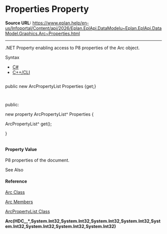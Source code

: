 # Properties Property

**Source URL:** https://www.eplan.help/en-us/Infoportal/Content/api/2026/Eplan.EplApi.DataModelu~Eplan.EplApi.DataModel.Graphics.Arc~Properties.html

---

.NET Property enabling access to P8 properties of the Arc object.

Syntax

- [C#](#i-syntax-CS)
- [C++/CLI](#i-syntax-CPP2005)

```
```
public new ArcPropertyList Properties {get;}
```
```

```
```
public:
new property ArcPropertyList^ Properties {
   ArcPropertyList^ get();
}
```
```

#### Property Value

P8 properties of the document.



See Also

#### Reference

[Arc Class](Eplan.EplApi.DataModelu~Eplan.EplApi.DataModel.Graphics.Arc.html)
  
[Arc Members](Eplan.EplApi.DataModelu~Eplan.EplApi.DataModel.Graphics.Arc_members.html)
  
[ArcPropertyList Class](Eplan.EplApi.DataModelu~Eplan.EplApi.DataModel.Graphics.ArcPropertyList.html)
  
**Arc(HDC\_\_\*,System.Int32,System.Int32,System.Int32,System.Int32,System.Int32,System.Int32,System.Int32,System.Int32)**